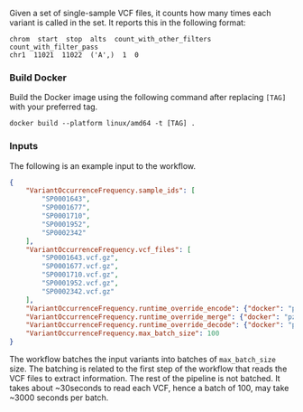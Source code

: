 Given a set of single-sample VCF files, it counts how many times each variant is called in the set. 
It reports this in the following format: 

```
chrom  start  stop  alts  count_with_other_filters    count_with_filter_pass
chr1  11021  11022  ('A',)  1  0
```

### Build Docker

Build the Docker image using the following command after replacing `[TAG]` with your preferred tag. 

```
docker build --platform linux/amd64 -t [TAG] .
```


### Inputs

The following is an example input to the workflow.

```json
{
    "VariantOccurrenceFrequency.sample_ids": [
        "SP0001643",
        "SP0001677",
        "SP0001710",
        "SP0001952",
        "SP0002342"
    ],
    "VariantOccurrenceFrequency.vcf_files": [
        "SP0001643.vcf.gz",
        "SP0001677.vcf.gz",
        "SP0001710.vcf.gz",
        "SP0001952.vcf.gz",
        "SP0002342.vcf.gz"
    ],
    "VariantOccurrenceFrequency.runtime_override_encode": {"docker": "pzm:latest"},
    "VariantOccurrenceFrequency.runtime_override_merge": {"docker": "pzm:latest"},
    "VariantOccurrenceFrequency.runtime_override_decode": {"docker": "pzm:latest"},
    "VariantOccurrenceFrequency.max_batch_size": 100
}

```

The workflow batches the input variants into batches of `max_batch_size` size. 
The batching is related to the first step of the workflow that reads the VCF files to extract information. 
The rest of the pipeline is not batched. It takes about ~30seconds to read each VCF, hence a batch of 100, may take 
~3000 seconds per batch. 
